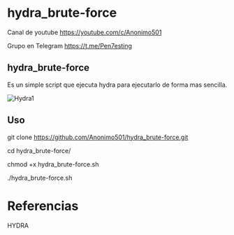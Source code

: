# hydra_brute-force

Canal de youtube  https://youtube.com/c/Anonimo501

Grupo en Telegram https://t.me/Pen7esting

## hydra_brute-force

Es un simple script que ejecuta hydra para ejecutarlo de forma mas sencilla.

![Hydra1](https://user-images.githubusercontent.com/67207446/148481418-a3d97e6b-625d-49fc-b7f9-900098bcc7b7.png)

## Uso

git clone https://github.com/Anonimo501/hydra_brute-force.git

cd hydra_brute-force/

chmod +x hydra_brute-force.sh

./hydra_brute-force.sh


# Referencias

HYDRA

